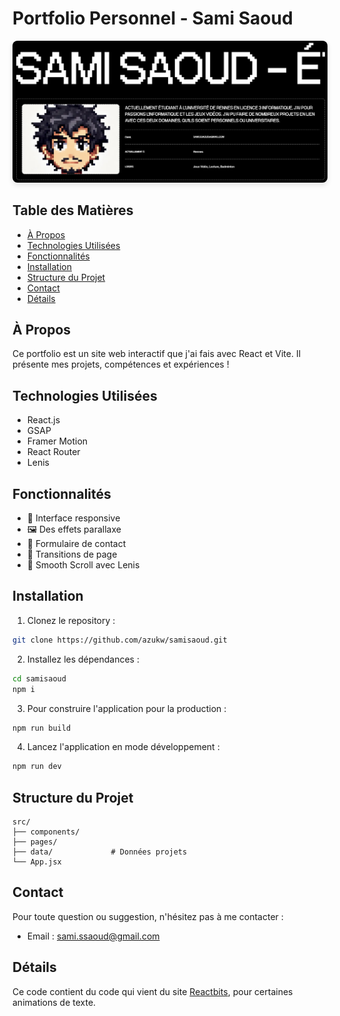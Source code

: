 # Portfolio Personnel - Sami Saoud

<div align="center">
  <img src="/public/preview.png" alt="Portfolio" width="600" style="border-radius: 8px; box-shadow: 0 4px 8px rgba(0,0,0,0.1);">
</div>

## Table des Matières
- [À Propos](#à-propos)  
- [Technologies Utilisées](#technologies-utilisées)  
- [Fonctionnalités](#fonctionnalités)  
- [Installation](#installation)  
- [Structure du Projet](#structure-du-projet)  
- [Contact](#contact)  
- [Détails](#détails)

## À Propos
Ce portfolio est un site web interactif que j'ai fais avec React et Vite. Il présente mes projets, compétences et expériences !

## Technologies Utilisées
- React.js
- GSAP
- Framer Motion
- React Router
- Lenis

## Fonctionnalités
- 📱 Interface responsive
- 🖼️ Des effets parallaxe
- 📝 Formulaire de contact
- 🔄 Transitions de page
- 📜 Smooth Scroll avec Lenis

## Installation

1. Clonez le repository :
```bash
git clone https://github.com/azukw/samisaoud.git
```

2. Installez les dépendances :
```bash
cd samisaoud
npm i
```

3. Pour construire l'application pour la production :
```bash
npm run build
```

4. Lancez l'application en mode développement :
```bash
npm run dev
```

## Structure du Projet
```
src/
├── components/         
├── pages/            
├── data/             # Données projets
└── App.jsx           
```
## Contact
Pour toute question ou suggestion, n'hésitez pas à me contacter :
- Email : sami.ssaoud@gmail.com

## Détails
Ce code contient du code qui vient du site [Reactbits](https://www.reactbits.dev), pour certaines animations de texte.
